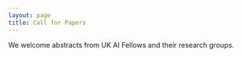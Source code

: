 ```yaml
---
layout: page
title: Call for Papers
---
```


We welcome abstracts from UK AI Fellows and their research groups. 
